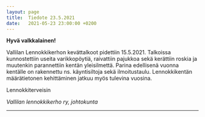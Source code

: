 ```yaml
---
layout: page
title:  Tiedote 23.5.2021
date:   2021-05-23 23:00:00 +0200
---
```


**Hyvä valkkalainen!**

Vallilan Lennokkikerhon kevättalkoot pidettiin 15.5.2021. Talkoissa kunnostettiin useita varikkopöytiä, raivattiin pajukkoa sekä kerättiin roskia ja muutenkin parannettiin kentän yleisilmettä. Parina edellisenä vuonna kentälle on rakennettu ns. käyntisiltoja sekä ilmoitustaulu. Lennokkikentän määrätietonen kehittäminen jatkuu myös tulevina vuosina.
 

Lennokkiterveisin

*Vallilan lennokkikerho ry,
johtokunta*  


---